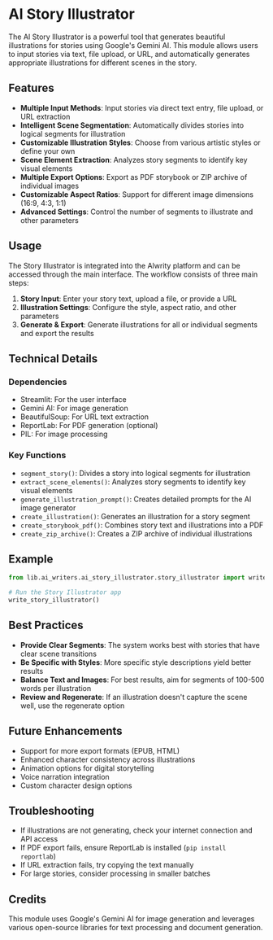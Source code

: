 # AI Story Illustrator

The AI Story Illustrator is a powerful tool that generates beautiful illustrations for stories using Google's Gemini AI. This module allows users to input stories via text, file upload, or URL, and automatically generates appropriate illustrations for different scenes in the story.

## Features

- **Multiple Input Methods**: Input stories via direct text entry, file upload, or URL extraction
- **Intelligent Scene Segmentation**: Automatically divides stories into logical segments for illustration
- **Customizable Illustration Styles**: Choose from various artistic styles or define your own
- **Scene Element Extraction**: Analyzes story segments to identify key visual elements
- **Multiple Export Options**: Export as PDF storybook or ZIP archive of individual images
- **Customizable Aspect Ratios**: Support for different image dimensions (16:9, 4:3, 1:1)
- **Advanced Settings**: Control the number of segments to illustrate and other parameters

## Usage

The Story Illustrator is integrated into the Alwrity platform and can be accessed through the main interface. The workflow consists of three main steps:

1. **Story Input**: Enter your story text, upload a file, or provide a URL
2. **Illustration Settings**: Configure the style, aspect ratio, and other parameters
3. **Generate & Export**: Generate illustrations for all or individual segments and export the results

## Technical Details

### Dependencies

- Streamlit: For the user interface
- Gemini AI: For image generation
- BeautifulSoup: For URL text extraction
- ReportLab: For PDF generation (optional)
- PIL: For image processing

### Key Functions

- `segment_story()`: Divides a story into logical segments for illustration
- `extract_scene_elements()`: Analyzes story segments to identify key visual elements
- `generate_illustration_prompt()`: Creates detailed prompts for the AI image generator
- `create_illustration()`: Generates an illustration for a story segment
- `create_storybook_pdf()`: Combines story text and illustrations into a PDF
- `create_zip_archive()`: Creates a ZIP archive of individual illustrations

## Example

```python
from lib.ai_writers.ai_story_illustrator.story_illustrator import write_story_illustrator

# Run the Story Illustrator app
write_story_illustrator()
```

## Best Practices

- **Provide Clear Segments**: The system works best with stories that have clear scene transitions
- **Be Specific with Styles**: More specific style descriptions yield better results
- **Balance Text and Images**: For best results, aim for segments of 100-500 words per illustration
- **Review and Regenerate**: If an illustration doesn't capture the scene well, use the regenerate option

## Future Enhancements

- Support for more export formats (EPUB, HTML)
- Enhanced character consistency across illustrations
- Animation options for digital storytelling
- Voice narration integration
- Custom character design options

## Troubleshooting

- If illustrations are not generating, check your internet connection and API access
- If PDF export fails, ensure ReportLab is installed (`pip install reportlab`)
- If URL extraction fails, try copying the text manually
- For large stories, consider processing in smaller batches

## Credits

This module uses Google's Gemini AI for image generation and leverages various open-source libraries for text processing and document generation.